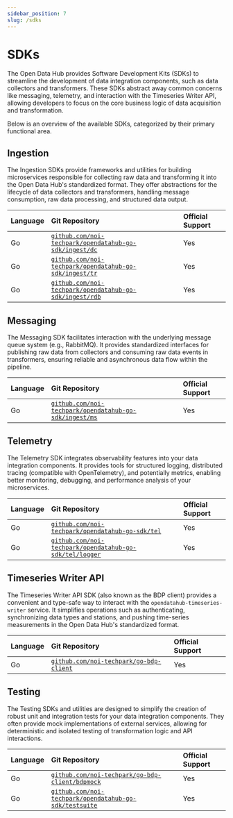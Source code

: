 ```yaml
---
sidebar_position: 7
slug: /sdks
---
```


# SDKs

The Open Data Hub provides Software Development Kits (SDKs) to streamline the development of data integration components, such as data collectors and transformers. These SDKs abstract away common concerns like messaging, telemetry, and interaction with the Timeseries Writer API, allowing developers to focus on the core business logic of data acquisition and transformation.

Below is an overview of the available SDKs, categorized by their primary functional area.

## Ingestion

The Ingestion SDKs provide frameworks and utilities for building microservices responsible for collecting raw data and transforming it into the Open Data Hub's standardized format. They offer abstractions for the lifecycle of data collectors and transformers, handling message consumption, raw data processing, and structured data output.

| Language | Git Repository | Official Support |
| :------- | :----------------------------------------------------------- | :--------------- |
| Go | [`github.com/noi-techpark/opendatahub-go-sdk/ingest/dc`](https://github.com/noi-techpark/opendatahub-go-sdk/tree/main/ingest/dc) | Yes |
| Go | [`github.com/noi-techpark/opendatahub-go-sdk/ingest/tr`](https://github.com/noi-techpark/opendatahub-go-sdk/tree/main/ingest/tr) | Yes |
| Go | [`github.com/noi-techpark/opendatahub-go-sdk/ingest/rdb`](https://github.com/noi-techpark/opendatahub-go-sdk/tree/main/ingest/rdb) | Yes |

## Messaging

The Messaging SDK facilitates interaction with the underlying message queue system (e.g., RabbitMQ). It provides standardized interfaces for publishing raw data from collectors and consuming raw data events in transformers, ensuring reliable and asynchronous data flow within the pipeline.

| Language | Git Repository | Official Support |
| :------- | :----------------------------------------------------------- | :--------------- |
| Go | [`github.com/noi-techpark/opendatahub-go-sdk/ingest/ms`](https://github.com/noi-techpark/opendatahub-go-sdk/tree/main/ingest/ms) | Yes |

## Telemetry

The Telemetry SDK integrates observability features into your data integration components. It provides tools for structured logging, distributed tracing (compatible with OpenTelemetry), and potentially metrics, enabling better monitoring, debugging, and performance analysis of your microservices.

| Language | Git Repository | Official Support |
| :------- | :----------------------------------------------------------- | :--------------- |
| Go | [`github.com/noi-techpark/opendatahub-go-sdk/tel`](https://github.com/noi-techpark/opendatahub-go-sdk/tree/main/tel) | Yes |
| Go | [`github.com/noi-techpark/opendatahub-go-sdk/tel/logger`](https://github.com/noi-techpark/opendatahub-go-sdk/tree/main/tel/logger) | Yes |

## Timeseries Writer API

The Timeseries Writer API SDK (also known as the BDP client) provides a convenient and type-safe way to interact with the `opendatahub-timeseries-writer` service. It simplifies operations such as authenticating, synchronizing data types and stations, and pushing time-series measurements in the Open Data Hub's standardized format.

| Language | Git Repository | Official Support |
| :------- | :----------------------------------------------------------- | :--------------- |
| Go | [`github.com/noi-techpark/go-bdp-client`](https://github.com/noi-techpark/go-bdp-client) | Yes |

## Testing

The Testing SDKs and utilities are designed to simplify the creation of robust unit and integration tests for your data integration components. They often provide mock implementations of external services, allowing for deterministic and isolated testing of transformation logic and API interactions.

| Language | Git Repository | Official Support |
| :------- | :----------------------------------------------------------- | :--------------- |
| Go | [`github.com/noi-techpark/go-bdp-client/bdpmock`](https://github.com/noi-techpark/go-bdp-client/tree/main/bdpmock) | Yes |
| Go | [`github.com/noi-techpark/opendatahub-go-sdk/testsuite`](https://github.com/noi-techpark/opendatahub-go-sdk/tree/main/testsuite) | Yes |